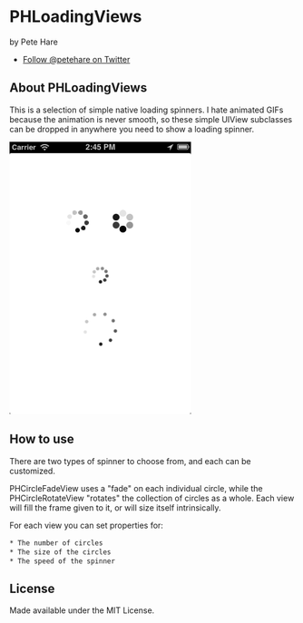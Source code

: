 # PHLoadingViews

by Pete Hare

  * [Follow @petehare on Twitter][1]

## About PHLoadingViews

This is a selection of simple native loading spinners. I hate animated GIFs because the animation is never smooth, so these simple UIView subclasses can be dropped in anywhere you need to show a loading spinner.

<img src="https://github.com/petehare/PHLoadingViews/raw/master/PHLoadingViews/PHLoadingViewsDemo.png" alt="Screenshot PHLoadingViews Demo" width="320" style="width:320px;"/>

## How to use

There are two types of spinner to choose from, and each can be customized.

PHCircleFadeView uses a "fade" on each individual circle, while the PHCircleRotateView "rotates" the collection of circles as a whole. Each view will fill the frame given to it, or will size itself intrinsically.

For each view you can set properties for:

	* The number of circles
	* The size of the circles
	* The speed of the spinner

## License

Made available under the MIT License.

[1]: http://twitter.com/petehare/ "@petehare on Twitter"